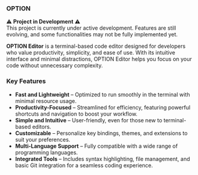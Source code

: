 ### **OPTION**

⚠️ **Project in Development** ⚠️  
This project is currently under active development. Features are still evolving, and some functionalities may not be fully implemented yet.

**OPTION Editor** is a terminal-based code editor designed for developers who value productivity, simplicity, and ease of use. With its intuitive interface and minimal distractions, OPTION Editor helps you focus on your code without unnecessary complexity.

### **Key Features**

- **Fast and Lightweight** – Optimized to run smoothly in the terminal with minimal resource usage.
- **Productivity-Focused** – Streamlined for efficiency, featuring powerful shortcuts and navigation to boost your workflow.
- **Simple and Intuitive** – User-friendly, even for those new to terminal-based editors.
- **Customizable** – Personalize key bindings, themes, and extensions to suit your preferences.
- **Multi-Language Support** – Fully compatible with a wide range of programming languages.
- **Integrated Tools** – Includes syntax highlighting, file management, and basic Git integration for a seamless coding experience.
